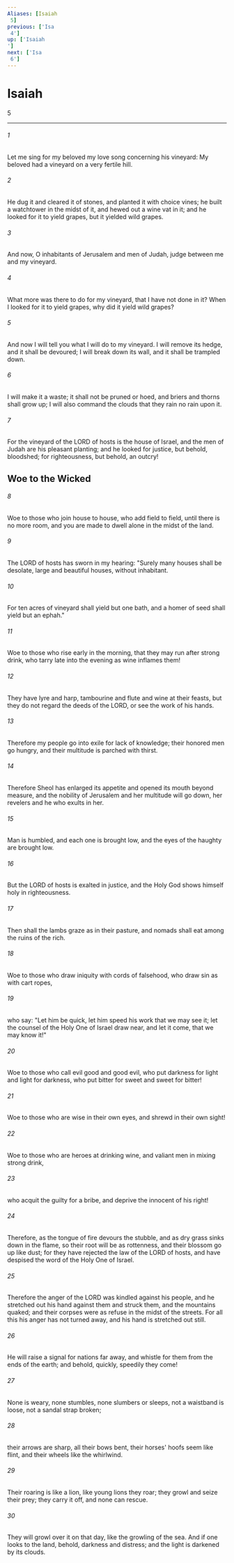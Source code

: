 ```yaml
---
Aliases: [Isaiah 5]
previous: ['Isa 4']
up: ['Isaiah']
next: ['Isa 6']
---
```

# Isaiah 5

***
 

###### 1 
Let me sing for my beloved  my love song concerning his vineyard:  My beloved had a vineyard  on a very fertile hill.   

###### 2 
He dug it and cleared it of stones,  and planted it with choice vines;  he built a watchtower in the midst of it,  and hewed out a wine vat in it;  and he looked for it to yield grapes,  but it yielded wild grapes.  

###### 3 
And now, O inhabitants of Jerusalem  and men of Judah,  judge between me and my vineyard.   

###### 4 
What more was there to do for my vineyard,  that I have not done in it?  When I looked for it to yield grapes,  why did it yield wild grapes?  

###### 5 
And now I will tell you  what I will do to my vineyard.  I will remove its hedge,  and it shall be devoured;  I will break down its wall,  and it shall be trampled down.   

###### 6 
I will make it a waste;  it shall not be pruned or hoed,  and briers and thorns shall grow up;  I will also command the clouds  that they rain no rain upon it.  

###### 7 
For the vineyard of the LORD of hosts  is the house of Israel,  and the men of Judah  are his pleasant planting;  and he looked for justice,  but behold, bloodshed;  for righteousness,  but behold, an outcry!  ## Woe to the Wicked  

###### 8 
Woe to those who join house to house,  who add field to field,  until there is no more room,  and you are made to dwell alone  in the midst of the land.   

###### 9 
The LORD of hosts has sworn in my hearing:  "Surely many houses shall be desolate,  large and beautiful houses, without inhabitant.   

###### 10 
For ten acres of vineyard shall yield but one bath,  and a homer of seed shall yield but an ephah."  

###### 11 
Woe to those who rise early in the morning,  that they may run after strong drink,  who tarry late into the evening  as wine inflames them!   

###### 12 
They have lyre and harp,  tambourine and flute and wine at their feasts,  but they do not regard the deeds of the LORD,  or see the work of his hands.  

###### 13 
Therefore my people go into exile  for lack of knowledge;  their honored men go hungry,  and their multitude is parched with thirst.   

###### 14 
Therefore Sheol has enlarged its appetite  and opened its mouth beyond measure,  and the nobility of Jerusalem and her multitude will go down,  her revelers and he who exults in her.   

###### 15 
Man is humbled, and each one is brought low,  and the eyes of the haughty are brought low.   

###### 16 
But the LORD of hosts is exalted in justice,  and the Holy God shows himself holy in righteousness.   

###### 17 
Then shall the lambs graze as in their pasture,  and nomads shall eat among the ruins of the rich.  

###### 18 
Woe to those who draw iniquity with cords of falsehood,  who draw sin as with cart ropes,   

###### 19 
who say: "Let him be quick,  let him speed his work  that we may see it;  let the counsel of the Holy One of Israel draw near,  and let it come, that we may know it!"   

###### 20 
Woe to those who call evil good  and good evil,  who put darkness for light  and light for darkness,  who put bitter for sweet  and sweet for bitter!   

###### 21 
Woe to those who are wise in their own eyes,  and shrewd in their own sight!   

###### 22 
Woe to those who are heroes at drinking wine,  and valiant men in mixing strong drink,   

###### 23 
who acquit the guilty for a bribe,  and deprive the innocent of his right!  

###### 24 
Therefore, as the tongue of fire devours the stubble,  and as dry grass sinks down in the flame,  so their root will be as rottenness,  and their blossom go up like dust;  for they have rejected the law of the LORD of hosts,  and have despised the word of the Holy One of Israel.   

###### 25 
Therefore the anger of the LORD was kindled against his people,  and he stretched out his hand against them and struck them,  and the mountains quaked;  and their corpses were as refuse  in the midst of the streets.  For all this his anger has not turned away,  and his hand is stretched out still.  

###### 26 
He will raise a signal for nations far away,  and whistle for them from the ends of the earth;  and behold, quickly, speedily they come!   

###### 27 
None is weary, none stumbles,  none slumbers or sleeps,  not a waistband is loose,  not a sandal strap broken;   

###### 28 
their arrows are sharp,  all their bows bent,  their horses' hoofs seem like flint,  and their wheels like the whirlwind.   

###### 29 
Their roaring is like a lion,  like young lions they roar;  they growl and seize their prey;  they carry it off, and none can rescue.   

###### 30 
They will growl over it on that day,  like the growling of the sea.  And if one looks to the land,  behold, darkness and distress;  and the light is darkened by its clouds.
